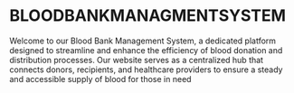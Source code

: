 # BLOODBANKMANAGMENTSYSTEM
Welcome to our Blood Bank Management System, a dedicated platform designed to streamline and enhance the efficiency of blood donation and distribution processes. Our website serves as a centralized hub that connects donors, recipients, and healthcare providers to ensure a steady and accessible supply of blood for those in need
